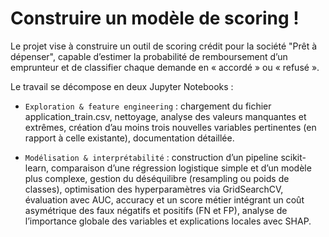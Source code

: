 # Construire un modèle de scoring !

Le projet vise à construire un outil de scoring crédit pour la société "Prêt à dépenser", capable d’estimer la probabilité de remboursement d’un emprunteur et de classifier chaque demande en « accordé » ou « refusé ».

Le travail se décompose en deux Jupyter Notebooks :

- `Exploration & feature engineering` : chargement du fichier application_train.csv, nettoyage, analyse des valeurs manquantes et extrêmes, création d’au moins trois nouvelles variables pertinentes (en rapport à celle existante), documentation détaillée.

- `Modélisation & interprétabilité` : construction d’un pipeline scikit-learn, comparaison d’une régression logistique simple et d’un modèle plus complexe, gestion du déséquilibre (resampling ou poids de classes), optimisation des hyperparamètres via GridSearchCV, évaluation avec AUC, accuracy et un score métier intégrant un coût asymétrique des faux négatifs et positifs (FN et FP), analyse de l’importance globale des variables et explications locales avec SHAP.
